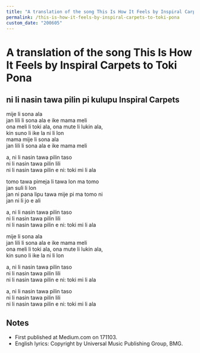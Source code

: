 ```yaml
---
title: "A translation of the song This Is How It Feels by Inspiral Carpets to Toki Pona"
permalink: /this-is-how-it-feels-by-inspiral-carpets-to-toki-pona
custom_date: "200605"
---
```


# A translation of the song This Is How It Feels by Inspiral Carpets to Toki Pona

## ni li nasin tawa pilin pi kulupu Inspiral Carpets

mije li sona ala  
jan lili li sona ala e ike mama meli  
ona meli li toki ala, ona mute li lukin ala,  
kin suno li ike la ni li lon  
mama mije li sona ala  
jan lili li sona ala e ike mama meli  

a, ni li nasin tawa pilin taso  
ni li nasin tawa pilin lili  
ni li nasin tawa pilin e ni: toki mi li ala  

tomo tawa pimeja li tawa lon ma tomo  
jan suli li lon  
jan ni pana lipu tawa mije pi ma tomo ni  
jan ni li jo e ali  

a, ni li nasin tawa pilin taso  
ni li nasin tawa pilin lili  
ni li nasin tawa pilin e ni: toki mi li ala  

mije li sona ala  
jan lili li sona ala e ike mama meli  
ona meli li toki ala, ona mute li lukin ala,  
kin suno li ike la ni li lon  

a, ni li nasin tawa pilin taso  
ni li nasin tawa pilin lili  
ni li nasin tawa pilin e ni: toki mi li ala  

a, ni li nasin tawa pilin taso  
ni li nasin tawa pilin lili  
ni li nasin tawa pilin e ni: toki mi li ala  

## Notes

- First published at Medium.com on 171103.
- English lyrics: Copyright by Universal Music Publishing Group, BMG.
